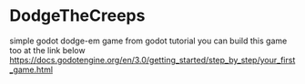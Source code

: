 # DodgeTheCreeps
simple godot dodge-em game from godot tutorial
you can build this game too at the link below
https://docs.godotengine.org/en/3.0/getting_started/step_by_step/your_first_game.html
